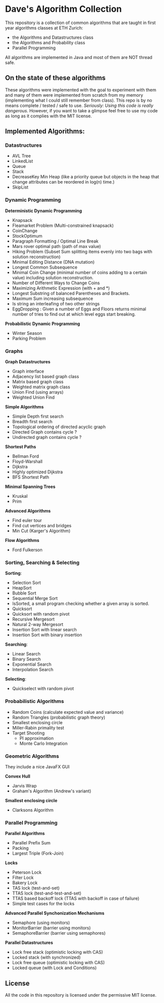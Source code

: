 # Dave's Algorithm Collection

This repository is a collection of common algorithms that are taught in first year algorithms classes at ETH Zurich:

- the Algorithms and Datastructures class
- the Algorithms and Probability class
- Parallel Programming

All algorithms are implemented in Java and most of them are NOT thread safe.

## On the state of these algorithms
These algorithms were implemented with the goal to experiment with them and many of them were implemented from scratch from my memory (implementing what I could still remember from class). This repo is by no means complete / tested / safe to use.
*Seriously: Using this code is really dangerous.* 
However, if you want to take a glimpse feel free to use my code as long as it complies with the MIT license.


## Implemented Algorithms:

### Datastructures

 - AVL Tree
 - LinkedList
 - Queue
 - Stack
 - DecreaseKey Min Heap (like a priority queue but objects in the heap that change attributes can be reordered in log(n) time.)
 - SkipList

### Dynamic Programming

**Deterministic Dynamic Programming**

- Knapsack
- Fleamarket Problem (Multi-constrained knapsack)
- CoinChange
- StockOptimum
- Paragraph Formatting / Optimal Line Break
- Mars rover optimal path (path of max value)
- Hiking Problem (Subset Sum splitting items evenly into two bags with solution reconstruction)
- Minimal Editing Distance (DNA mutation)
- Longest Common Subsequence
- Minimal Coin Change (minimal number of coins adding to a certain value) including solution reconstruction.
- Number of Different Ways to Change Coins 
- Maximizing Arithmetic Expression (with + and *)
- Longest Substring of balanced Parentheses and Brackets.
- Maximum Sum increasing subsequence
- Is string an interleafing of two other strings
- EggDropping : Given a number of Eggs and Floors returns minimal number of tries to find out at which level eggs start breaking.

**Probabilistic Dynamic Programming**

- Winter Season
- Parking Problem

### Graphs

**Graph Datastructures**

- Graph interface
- Adjacency list based graph class
- Matrix based graph class
- Weighted matrix graph class
- Union Find (using arrays)
- Weighted Union Find

**Simple Algorithms**

- Simple Depth first search
- Breadth first search
- Topological ordering of directed acyclic graph
- Directed Graph contains cycle ?
- Undirected graph contains cycle ?

**Shortest Paths**

- Bellman Ford
- Floyd-Warshall
- Dijkstra
- Highly optimized Dijkstra
- BFS Shortest Path

**Minimal Spanning Trees**

- Kruskal
- Prim

**Advanced Algorithms**

- Find euler tour
- Find cut vertices and bridges
- Min Cut (Karger's Algorithm)

**Flow Algorithms**

- Ford Fulkerson


### Sorting, Searching & Selecting

**Sorting**:

- Selection Sort
- HeapSort
- Bubble Sort
- Sequential Merge Sort
- IsSorted, a small program checking whether a given array is sorted.
- Quicksort
- Quicksort with random pivot
- Recursive Mergesort
- Natural 2-way Mergesort
- Insertion Sort with linear search
- Insertion Sort with binary insertion

**Searching**:

- Linear Search
- Binary Search
- Exponential Search
- Interpolation Search

**Selecting**:

- Quickselect with random pivot


### Probabilistic Algorithms

- Random Coins (calculate expected value and variance)
- Random Triangles (probabilistic graph theory)
- Smallest enclosing circle
- Miller-Rabin primality test
- Target Shooting
	- PI approximation
	- Monte Carlo Integration


### Geometric Algorithms
They include a nice JavaFX GUI

**Convex Hull**

- Jarvis Wrap
- Graham's Algorithm (Andrew's variant)

**Smallest enclosing circle**

- Clarksons Algorithm

### Parallel Programming

**Parallel Algorithms**

- Parallel Prefix Sum
- Packing
- Largest Triple (Fork-Join)

**Locks**

- Peterson Lock
- Filter Lock
- Bakery Lock
- TAS lock (test-and-set)
- TTAS lock (test-and-test-and-set)
- TTAS based backoff lock  (TTAS with backoff in case of failure)
- Simple test cases for the locks

**Advanced Parallel Synchonization Mechanisms**

- Semaphore (using monitors)
- MonitorBarrier (barrier using monitors)
- SemaphoreBarrier (barrier using semaphores)

**Parallel Datastructures**

- Lock free stack (optimistic locking with CAS)
- Locked stack (with synchronized)
- Lock free queue (optimistic locking with CAS)
- Locked queue (with Lock and Conditions)



## License
All the code in this repository is licensed under the permissive MIT license.
